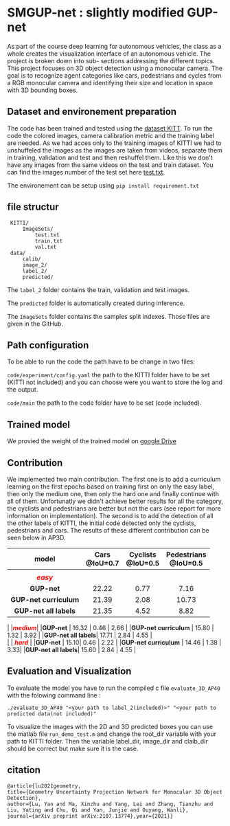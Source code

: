 
# SMGUP-net : slightly modified GUP-net 

As part of the course deep learning for autonomous vehicles, the class as a whole creates the
visualization interface of an autonomous vehicle. The project is broken down into sub-
sections addressing the different topics. This project focuses on 3D object detection using
a monocular camera. The goal is to recognize agent categories like cars, pedestrians and
cycles from a RGB monocular camera and identifying their size and location in space with
3D bounding boxes.



## Dataset and environement preparation

The code has been trained and tested using the [dataset KITT](https://www.cvlibs.net/datasets/kitti/eval_object.php?obj_benchmark=3d). To run the code the colored images, camera calibration metric and the training label are needed. As we had acces only to the training images of KITTI we had to unshuffeled the images as the images are taken from videos, separate them in training, validation and test and then reshuffel them. Like this we don't have any images from the same videos on the test and train dataset. You can find the images number of the test set here [test.txt]().

The environement can be setup using `pip install requirement.txt`

## file structur
```
 KITTI/
     ImageSets/
         test.txt
         train.txt
         val.txt
 data/
     calib/
     image_2/
     label_2/
     predicted/
```

The `label_2` folder contains the train, validation and test images.

The `predicted` folder is automatically created during inference.

The `ImageSets` folder contains the samples split indexes. Those files are given in the GitHub.

## Path configuration

To be able to run the code the path have to be change in two files: 

`code/experiment/config.yaml` the path to the KITTI folder have to be set (KITTI not included) and you can choose were you want to store the log and the output.

`code/main` the path to the code folder have to be set (code included).

## Trained model

We provied the weight of the trained model on [google Drive]() 

## Contribution

We implemented two main contribution. The first one is to add a curriculum learning on the first epochs based on training first on only the easy label, then only the medium one, then only the hard one and finally continue with all of them. Unfortunatly we didn't achieve better results for all the category, the cyclists and pedestrians are better but not the cars (see report for more information on implementation). The second is to add the detection of all the other labels of KITTI, the initial code detected only the cyclists, pedestrians and cars. The results of these different contribution can be seen below in AP3D.

|**model** | Cars<br>@IoU=0.7  | Cyclists<br>@IoU=0.5  | Pedestrians<br>@IoU=0.5 |
| :------------: | :------------: |:-------------:| :-----:|
||
|<font color="red">***easy***</font> |
|**GUP-net**           | 22.22 | 0.77 | 7.16 |
|**GUP-net curriculum** | 21.39 | 2.08 | 10.73 | 
|**GUP-net all labels**| 21.35 | 4.52 | 8.82 |  
|
|<font color="red">***medium***</font>|
|**GUP-net**           | 16.32 | 0.46 | 2.66 |
|**GUP-net curriculum** | 15.80 | 1.32 |   3.92 | 
|**GUP-net all labels**| 17.71 | 2.84 | 4.55 |  
|
| <font color="red">***hard***</font> |
|**GUP-net**           | 15.10| 0.46 | 2.22 |
|**GUP-net curriculum** | 14.46 | 1.38 |   3.33| 
|**GUP-net all labels**| 15.60 | 2.84 | 4.55 |   


## Evaluation and Visualization

To evaluate the model you have to run the compiled c file `evaluate_3D_AP40` with the folowing command line : 

`./evaluate_3D_AP40 "<your path to label_2(included)>" "<your path to predicted data(not included)"`

To visualize the images with the 2D and 3D predicted boxes you can use the matlab file `run_demo_test.m` and change the root_dir variable with your path to KITTI folder. Then the variable label_dir, image_dir and claib_dir should be correct but make sure it is the case.

## citation

    @article{lu2021geometry,
    title={Geometry Uncertainty Projection Network for Monocular 3D Object Detection},
    author={Lu, Yan and Ma, Xinzhu and Yang, Lei and Zhang, Tianzhu and Liu, Yating and Chu, Qi and Yan, Junjie and Ouyang, Wanli},
    journal={arXiv preprint arXiv:2107.13774},year={2021}}
